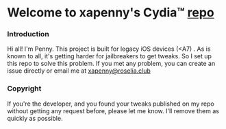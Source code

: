 # Welcome to xapenny's Cydia™ [repo]
[repo]: http://old.repo.popipa.club

### Introduction
Hi all! I'm Penny. This project is built for legacy iOS devices (<A7) . As is known to all, it's getting harder for jailbreakers to get tweaks. So I set up this repo to solve this problem. If you met any problem, you can create an issue directly or email me at xapenny@roselia.club


### Copyright
If you're the developer, and you found your tweaks published on my repo without getting any request before, please let me know. I'll remove them as quickly as possible.
